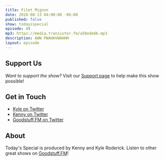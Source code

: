 ```yaml
---
title: Filet Mignon
date: 2018-08-13 04:00:00 -06:00
published: false
show: todaysspecial
episode: 49
mp3: https://media.transistor.fm/a58ede66.mp3
description: AWW PWAHHVWAHHH
layout: episode
---
```


## Support Us
*Want to support the show?* Visit our [Support page](https://goodstuff.fm/support) to help make this show possible!

## Get in Touch
- [Kyle on Twitter](http://twitter.com/dogburps)
- [Kenny on Twitter](http://twitter.com/kennyroderick_)
- [Goodstuff.FM on Twitter](http://twitter.com/goodstufffm)
## About

Today's Special is produced by Kenny and Kyle Roderick. Listen to other great shows on [Goodstuff.FM](http://goodstuff.fm/shows)!